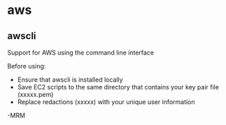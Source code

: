 # aws
## awscli
Support for AWS using the command line interface 

Before using:
- Ensure that awscli is installed locally
- Save EC2 scripts to the same directory that contains your key pair file (xxxxx.pem)
- Replace redactions (xxxxx) with your unique user information

-MRM
